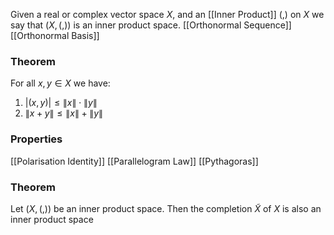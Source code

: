 Given a real or complex vector space $X$, 
and an [[Inner Product]] $(,)$ on $X$ we say that $(X,(,))$ 
is an inner product space.
[[Orthonormal Sequence]]
[[Orthonormal Basis]]
### Theorem
For all $x,y\in X$ we have:
1. $\lvert (x,y) \rvert\leq \lVert x \rVert\cdot \lVert y \rVert$
2. $\lVert x+y \rVert\leq \lVert x \rVert+\lVert y \rVert$

### Properties
[[Polarisation Identity]]
[[Parallelogram Law]]
[[Pythagoras]]

### Theorem
Let $(X,(,))$ be an inner product space. Then the completion $\tilde{X}$ of $X$ is also an inner product space